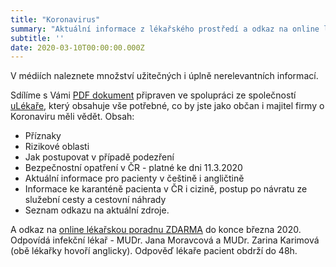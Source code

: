 ```yaml
---
title: "Koronavirus"
summary: "Aktuální informace z lékařského prostředí a odkaz na online lékařskou poradnu zdarma"
subtitle: ''
date: 2020-03-10T00:00:00.000Z
---
```


V médiích naleznete množství užitečných i úplně nerelevantních informací.

Sdílíme s Vámi [PDF dokument](/documents/koronavir_prakticke_informace.pdf) připraven ve spolupráci ze společností [uLékaře](https://www.ulekare.cz), který obsahuje vše potřebné, co by jste jako občan i majitel firmy o Koronaviru měli vědět. Obsah:
- Příznaky
- Rizikové oblasti
- Jak postupovat v případě podezření
- Bezpečnostní opatření v ČR - platné ke dni 11.3.2020
- Aktuální informace pro pacienty v češtině i angličtině
- Informace ke karanténě pacienta v ČR i cizině, postup po návratu ze služební cesty a cestovní náhrady
- Seznam odkazu na aktuální zdroje.

A odkaz na [online lékařskou poradnu ZDARMA](https://www.ulekare.cz/poradna/koronavirus-10) do konce března 2020. Odpovídá infekční lékař - MUDr. Jana Moravcová a MUDr. Zarina Karimová (obě lékařky hovoří anglicky). Odpověď lékaře pacient obdrží do 48h.
